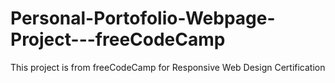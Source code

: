 # Personal-Portofolio-Webpage-Project---freeCodeCamp
This project is from freeCodeCamp for Responsive Web Design Certification
